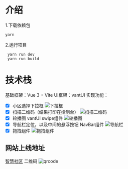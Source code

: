 # 介绍

1.下载依赖包

```cmd
yarn
```

2.运行项目

```
 yarn run dev
 yarn run build
```

# 技术栈

基础框架：Vue 3 + Vite
UI框架：vantUI
实现功能：

- [x] 小区选择下拉框
  ![下拉框](https://pic-xiaocao123-1304191709.cos.ap-guangzhou.myqcloud.com/20220628225738.png)
- [x] 扫描二维码（结果打印在控制台）
 ![扫描二维码](https://pic-xiaocao123-1304191709.cos.ap-guangzhou.myqcloud.com/20220628225706.png)
- [x] 轮播图 vantUI swipe组件
 ![轮播图](https://pic-xiaocao123-1304191709.cos.ap-guangzhou.myqcloud.com/20220628225544.png)
- [x] 导航栏定位，以及中间的悬浮按钮 NavBar组件
 ![导航栏](https://pic-xiaocao123-1304191709.cos.ap-guangzhou.myqcloud.com/20220628225457.png)
- [x] 拖拽组件
  ![拖拽组件](https://pic-xiaocao123-1304191709.cos.ap-guangzhou.myqcloud.com/drag.gif)

## 网站上线地址

[智慧社区](https://project1-henna.vercel.app/)
二维码
![qrcode](https://pic-xiaocao123-1304191709.cos.ap-guangzhou.myqcloud.com/9ea024bbc782ed0c7c5d8de490b80c7.png)
